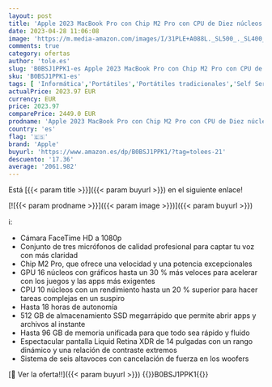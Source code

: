 ```yaml
---
layout: post
title: 'Apple 2023 MacBook Pro con Chip M2 Pro con CPU de Diez núcleos y GPU de dieciséis núcleos: Liquid Retina XDR de 14 2 Pulgadas  16GB de Memoria unificada  512 GB de Almacenamiento SSD  Plata'
date: 2023-04-28 11:06:08
image: 'https://m.media-amazon.com/images/I/31PLE+A088L._SL500_._SL400_.jpg'
comments: true
category: ofertas
author: 'tole.es'
slug: 'B0BSJ1PPK1-es Apple 2023 MacBook Pro con Chip M2 Pro con CPU de Diez...'
sku: 'B0BSJ1PPK1-es'
tags: [ 'Informática','Portátiles','Portátiles tradicionales','Self Service','Sorteo encuesta portátiles','Special Features Stores','Vuelta al cole: Informática','apple','🇪🇸', ]
actualPrice: 2023.97 EUR
currency: EUR
price: 2023.97
comparePrice: 2449.0 EUR
prodname: 'Apple 2023 MacBook Pro con Chip M2 Pro con CPU de Diez núcleos y GPU de dieciséis núcleos: Liquid Retina XDR de 14 2 Pulgadas  16GB de Memoria unificada  512 GB de Almacenamiento SSD  Plata'
country: 'es'
flag: '🇪🇸'
brand: 'Apple'
buyurl: 'https://www.amazon.es/dp/B0BSJ1PPK1/?tag=tolees-21'
descuento: '17.36'
average: '2061.982'
---
```


Está [{{< param title >}}]({{< param buyurl >}}) en el siguiente enlace!

[![{{< param prodname >}}]({{< param image >}})]({{< param buyurl >}})

ℹ️:

- Cámara FaceTime HD a 1080p
- Conjunto de tres micrófonos de calidad profesional para captar tu voz con más claridad
- Chip M2 Pro, que ofrece una velocidad y una potencia excepcionales
- GPU 16 núcleos con gráficos hasta un 30 % más veloces para acelerar con los juegos y las apps más exigentes
- CPU 10 núcleos con un rendimiento hasta un 20 % superior para hacer tareas complejas en un suspiro
- Hasta 18 horas de autonomía
- 512 GB de almacenamiento SSD megarrápido que permite abrir apps y archivos al instante
- Hasta 96 GB de memoria unificada para que todo sea rápido y fluido
- Espectacular pantalla Liquid Retina XDR de 14 pulgadas con un rango dinámico y una relación de contraste extremos
- Sistema de seis altavoces con cancelación de fuerza en los woofers

[🛒 Ver la oferta!!]({{< param buyurl >}})
{{<world>}}B0BSJ1PPK1{{</world>}}
